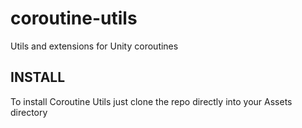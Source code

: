# coroutine-utils
Utils and extensions for Unity coroutines

## INSTALL
To install Coroutine Utils just clone the repo directly into your Assets directory